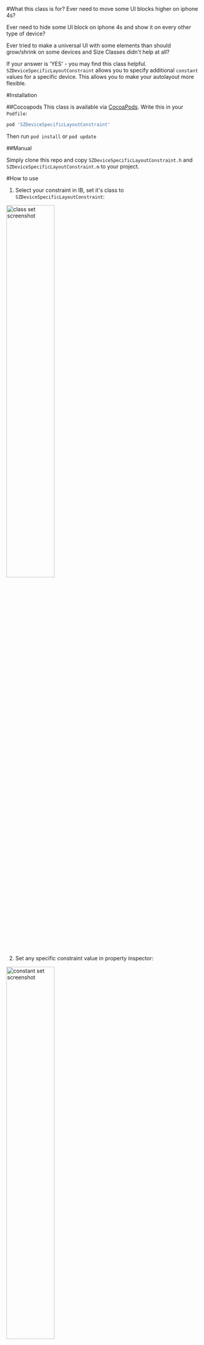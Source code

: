 #What this class is for?
Ever need to move some UI blocks higher on iphone 4s?

Ever need to hide some UI block on iphone 4s and show it on every other type of device?

Ever tried to make a universal UI with some elements than should grow/shrink on some devices and Size Classes didn't help at all?

If your answer is 'YES' - you may find this class helpful. `SZDeviceSpecificLayoutConstraint` allows you to specify additional `constant` values for a specific device. This allows you to make your autolayout more flexible.

#Installation

##Cocoapods
This class is available via [CocoaPods](http://cocoapods.org/). Write this in your `Podfile`:

```ruby
pod 'SZDeviceSpecificLayoutConstraint'
```
Then run `pod install` or `pod update`

##Manual

Simply clone this repo and copy `SZDeviceSpecificLayoutConstraint.h` and `SZDeviceSpecificLayoutConstraint.m` to your project.

#How to use

1. Select your constraint in IB, set it's class to `SZDeviceSpecificLayoutConstraint`:
<img src="http://i.imgur.com/1zrxbSM.png" alt="class set screenshot" width="50%" height="50%"/>

2. Set any specific constraint value in property inspector:<br>
<img src="http://i.imgur.com/0HsNrs6.png" alt="constant set screenshot" width="50%" height="50%"/>

3. Drink your coffie, you're **awesome**!<br>
![awesome =)](http://who-is-awesome.com/who-is-awesome.jpg)
